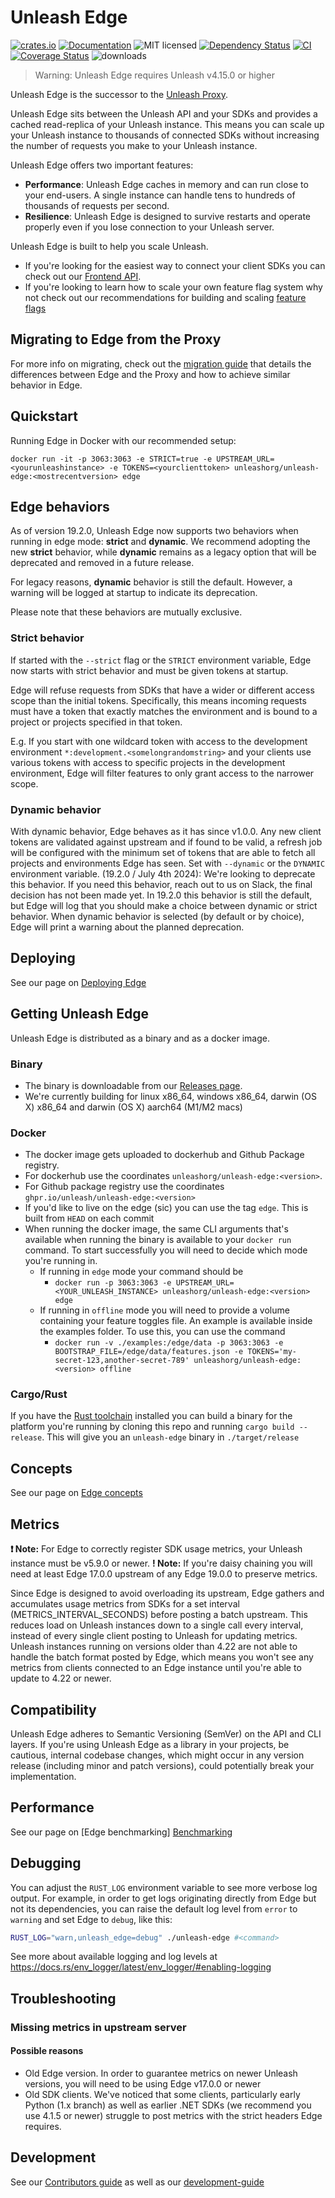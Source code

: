 # Unleash Edge

[![crates.io](https://img.shields.io/crates/v/unleash-edge?label=latest)](https://crates.io/crates/unleash-edge)
[![Documentation](https://docs.rs/unleash-edge/badge.svg?version=latest)](https://docs.rs/unleash-edge/latest)
![MIT licensed](https://img.shields.io/crates/l/unleash-edge.svg)
[![Dependency Status](https://deps.rs/crate/unleash-edge/19.2.1/status.svg)](https://deps.rs/crate/unleash-edge/19.2.1)
[![CI](https://github.com/Unleash/unleash-edge/actions/workflows/test-with-coverage.yaml/badge.svg)](https://github.com/Unleash/unleash-edge/actions/workflows/test-with-coverage.yaml)
[![Coverage Status](https://coveralls.io/repos/github/Unleash/unleash-edge/badge.svg?branch=main)](https://coveralls.io/github/Unleash/unleash-edge?branch=main)
![downloads](https://img.shields.io/crates/d/unleash-edge.svg)

> Warning: Unleash Edge requires Unleash v4.15.0 or higher

Unleash Edge is the successor to the [Unleash Proxy](https://docs.getunleash.io/how-to/how-to-run-the-unleash-proxy).

Unleash Edge sits between the Unleash API and your SDKs and provides a cached read-replica of your Unleash instance.
This means you can scale up your Unleash instance to thousands of connected SDKs without increasing the number of
requests you make to your Unleash instance.

Unleash Edge offers two important features:

- **Performance**: Unleash Edge caches in memory and can run close to your end-users. A single instance can handle tens
  to hundreds of thousands of requests per second.
- **Resilience**: Unleash Edge is designed to survive restarts and operate properly even if you lose connection to your
  Unleash server.

Unleash Edge is built to help you scale Unleash.

* If you're looking for the easiest way to connect your client SDKs you can check out
  our [Frontend API](https://docs.getunleash.io/reference/front-end-api).
* If you're looking to learn how to scale your own feature flag system why not check out our recommendations for
  building and scaling [feature flags](https://docs.getunleash.io/topics/feature-flags/feature-flag-best-practices)

## Migrating to Edge from the Proxy

For more info on migrating, check out the [migration guide](./migration-guide.md) that details the differences between
Edge and the Proxy and how to achieve similar behavior in Edge.

## Quickstart

Running Edge in Docker with our recommended setup:

```shell
docker run -it -p 3063:3063 -e STRICT=true -e UPSTREAM_URL=<yourunleashinstance> -e TOKENS=<yourclienttoken> unleashorg/unleash-edge:<mostrecentversion> edge
```

## Edge behaviors

As of version 19.2.0, Unleash Edge now supports two behaviors when running in edge mode: **strict** and **dynamic**. We
recommend adopting the new **strict** behavior, while **dynamic** remains as a legacy option that will be deprecated and
removed in a future release.

For legacy reasons, **dynamic** behavior is still the default. However, a warning will be logged at startup to indicate
its deprecation.

Please note that these behaviors are mutually exclusive.

### Strict behavior

If started with the `--strict` flag or the `STRICT` environment variable, Edge now starts with strict behavior and must
be given tokens at startup.

Edge will refuse requests from SDKs that have a wider or different access scope than the initial tokens. Specifically,
this means incoming requests must have a token that exactly matches the environment and is bound to a project or
projects specified in that token.

E.g. If you start with one wildcard token with access to the development
environment `*:development.<somelongrandomstring>` and your clients use various tokens with access to specific projects
in the development environment, Edge will filter features to only grant access to the narrower scope.

### Dynamic behavior

With dynamic behavior, Edge behaves as it has since v1.0.0. Any new client tokens are validated against upstream and if
found to be valid, a refresh job will be configured with the minimum set of tokens that are able to fetch all projects
and environments Edge has seen. Set with `--dynamic` or the `DYNAMIC` environment variable. (19.2.0 / July 4th 2024):
We're looking to deprecate this behavior. If you need this behavior, reach out to us on Slack, the final
decision has not been made yet. In 19.2.0 this behavior is still the default, but Edge will log that you should make a
choice between dynamic or strict behavior.
When dynamic behavior is selected (by default or by choice), Edge will print a warning about the planned deprecation.

## Deploying

See our page on [Deploying Edge](./docs/deploying.md)

## Getting Unleash Edge

Unleash Edge is distributed as a binary and as a docker image.

### Binary

- The binary is downloadable from our [Releases page](https://github.com/Unleash/unleash-edge/releases/latest).
- We're currently building for linux x86_64, windows x86_64, darwin (OS X) x86_64 and darwin (OS X) aarch64 (M1/M2 macs)

### Docker

- The docker image gets uploaded to dockerhub and Github Package registry.
- For dockerhub use the coordinates `unleashorg/unleash-edge:<version>`.
- For Github package registry use the coordinates `ghpr.io/unleash/unleash-edge:<version>`
- If you'd like to live on the edge (sic) you can use the tag `edge`. This is built from `HEAD` on each commit
- When running the docker image, the same CLI arguments that's available when running the binary is available to
  your `docker run` command. To start successfully you will need to decide which mode you're running in.
    - If running in `edge` mode your command should be
        - `docker run -p 3063:3063 -e UPSTREAM_URL=<YOUR_UNLEASH_INSTANCE> unleashorg/unleash-edge:<version> edge`
    - If running in `offline` mode you will need to provide a volume containing your feature toggles file. An example is
      available inside the examples folder. To use this, you can use the command
        - `docker run -v ./examples:/edge/data -p 3063:3063 -e BOOTSTRAP_FILE=/edge/data/features.json -e TOKENS='my-secret-123,another-secret-789' unleashorg/unleash-edge:<version> offline`

### Cargo/Rust

If you have the [Rust toolchain](https://rustup.rs) installed you can build a binary for the platform you're running by
cloning this repo and running `cargo build --release`. This will give you an `unleash-edge` binary in `./target/release`

## Concepts

See our page on [Edge concepts](./docs/concepts.md)

## Metrics

**❗ Note:** For Edge to correctly register SDK usage metrics, your Unleash instance must be v5.9.0 or newer.
**! Note:** If you're daisy chaining you will need at least Edge 17.0.0 upstream of any Edge 19.0.0 to preserve metrics.

Since Edge is designed to avoid overloading its upstream, Edge gathers and accumulates usage metrics from SDKs for a set
interval (METRICS_INTERVAL_SECONDS) before posting a batch upstream.
This reduces load on Unleash instances down to a single call every interval, instead of every single client posting to
Unleash for updating metrics.
Unleash instances running on versions older than 4.22 are not able to handle the batch format posted by Edge, which
means you won't see any metrics from clients connected to an Edge instance until you're able to update to 4.22 or newer.

## Compatibility

Unleash Edge adheres to Semantic Versioning (SemVer) on the API and CLI layers. If you're using Unleash Edge as a
library in your projects, be cautious, internal codebase changes, which might occur in any version release (including
minor and patch versions), could potentially break your implementation.

## Performance

See our page on [Edge benchmarking] [Benchmarking](./docs/benchmarking.md)

## Debugging

You can adjust the `RUST_LOG` environment variable to see more verbose log output. For example, in order to get logs
originating directly from Edge but not its dependencies, you can raise the default log level from `error` to `warning`
and set Edge to `debug`, like this:

```sh
RUST_LOG="warn,unleash_edge=debug" ./unleash-edge #<command>
```

See more about available logging and log levels at https://docs.rs/env_logger/latest/env_logger/#enabling-logging

## Troubleshooting

### Missing metrics in upstream server

#### Possible reasons

- Old Edge version. In order to guarantee metrics on newer Unleash versions, you will need to be using Edge v17.0.0 or
  newer
- Old SDK clients. We've noticed that some clients, particularly early Python (1.x branch) as well as earlier .NET
  SDKs (we
  recommend you use 4.1.5 or newer) struggle to post metrics with the strict headers Edge requires.

## Development

See our [Contributors guide](./CONTRIBUTING.md) as well as our [development-guide](./development-guide.md)
